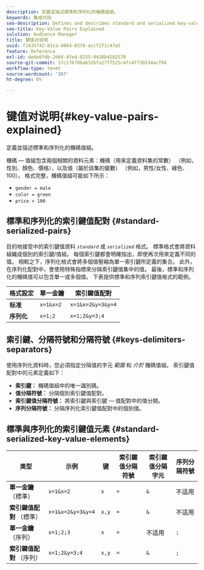 ```yaml
---
description: 定義並描述標準和序列化的機碼值組。
keywords: 集成代码
seo-description: Defines and describes standard and serialized key-value pairs.
seo-title: Key-Value Pairs Explained
solution: Audience Manager
title: 键值对说明
uuid: f1435742-81ca-4964-8370-accf2f1c47a5
feature: Reference
exl-id: de4e6fdb-2d6d-4fed-9255-9438b42b2570
source-git-commit: 1fc17678ba632bfa17f7525c4fc4ff3b534acf94
workflow-type: tm+mt
source-wordcount: '267'
ht-degree: 6%

---
```


# 键值对说明{#key-value-pairs-explained}

定義並描述標準和序列化的機碼值組。

<!-- 

c_key_value_explained.xml

 -->

機碼 — 值組包含兩個相關的資料元素：機碼（用來定義資料集的常數） （例如，性別、顏色、價格），以及值（屬於該集的變數） （例如，男性/女性、綠色、100）。 格式完整，機碼值組可能如下所示：

* `gender = male`
* `color = green`
* `price > 100`

## 標準和序列化的索引鍵值配對 {#standard-serialized-pairs}

目的地接受中的索引鍵值資料 *`standard`* 或 *`serialized`* 格式。 標準格式會將資料組織成個別的索引鍵/值組。 每個索引鍵都會明確指出，即使再次用來定義不同的值。 相較之下，序列化格式會將多個值壓縮為單一索引鍵所定義的集合。 此外，在序列化配對中，會使用特殊指標來分隔索引鍵值集中的值。 最後，標準和序列化的機碼值可以包含單一或多個值。 下表提供標準和序列索引鍵值格式的範例。

| 格式設定 | 單一金鑰 | 索引鍵值配對 |
|---|---|---|
| **标准** | `x=1&x=2` | `x=1&x=2&y=3&y=4` |
| **序列化** | `x=1;2` | `x=1;2&y=3;4` |



## 索引鍵、分隔符號和分隔符號 {#keys-delimiters-separators}

使用序列化資料時，您必須指定分隔值的字元 *範圍* 和 *介於* 機碼值組。 索引鍵值配對中的元素定義如下：

* **索引鍵：** 機碼值組中的唯一識別碼。
* **值分隔符號：** 分隔個別索引鍵值配對。
* **索引鍵值分隔符號：** 將索引鍵與索引鍵 — 值配對中的值分開。
* **序列分隔符號：** 分隔序列化索引鍵值配對中的個別值。

## 標準與序列化的索引鍵值元素 {#standard-serialized-key-value-elements}


| 类型 | 示例 | 键 | 索引鍵值分隔符號 | 索引鍵值分隔字元 | 序列分隔符號 |
|---------|----------|---------|---------|----------|---------|
| **單一金鑰** （標準） | `x=1&x=2` | `x` | `=` | `&` | 不适用 |
| **索引鍵值配對** （標準） | `x=1&x=2&y=3&y=4` | `x,y` | `=` | `&` | 不适用 |
| **單一金鑰** （序列） | `x=1;2;3` | `x` | `=` | 不适用 | `;` |
| **索引鍵值配對** （序列） | `x=1;2&y=3;4` | `x,y` | `=` | `&` | `;` |
